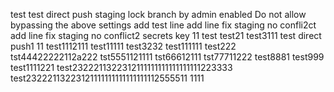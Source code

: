 test
test
direct push staging lock branch  by admin
enabled Do not allow bypassing the above settings
add test line
add line fix staging no confli2ct
add line fix staging no conflict2
secrets key 11
test
test21
test3111
test direct push1
11
test1112111
test11111
test3232
test111111
test222
tst44422222112a222
tst5551121111
tst66612111
tst77711222
test8881
test999
test1111221
test2322211322312111111111111111111223333
test23222113223121111111111111111112555511
1111